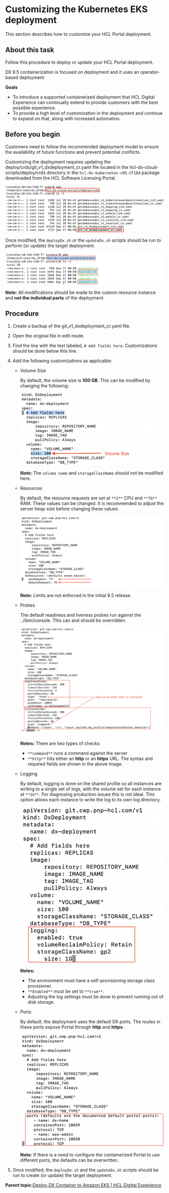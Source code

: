 # Customizing the Kubernetes EKS deployment

This section describes how to customize your HCL Portal deployment.

## About this task

Follow this procedure to deploy or update your HCL Portal deployment.

DX 9.5 containerization is focused on deployment and it uses an operator-based deployment.

**Goals**

-   To introduce a supported containerized deployment that HCL Digital Experience can continually extend to provide customers with the best possible experience.
-   To provide a high level of customization in the deployment and continue to expand on that, along with increased automation.

## Before you begin

Customers need to follow the recommended deployment model to ensure the availability of future functions and prevent potential conflicts.

Customizing the deployment requires updating the deploy/crds/git\_v1\_dxdeployment\_cr.yaml file located in the hcl-dx-cloud-scripts/deploy/crds directory in the `hcl-dx-kubernetes-v95-CF184` package downloaded from the HCL Software Licensing Portal.

![](../images/container_eks_dx_deployment_file_location.png "Customizing the deployment")

Once modified, the `deployDx.sh` or the `updateDx.sh` scripts should be run to perform \(or update\) the target deployment.

![](../images/container_eks_dx_deployment_files.png "Update script location")

**Note:** All modifications should be made to the custom resource instance and **not the individual parts** of the deployment.

## Procedure

1.  Create a backup of the git\_v1\_dxdeployment\_cr.yaml file.
2.  Open the original file in edit mode.
3.  Find the line with the text labeled, `# Add fields here`. Customizations should be done below this line.
4.  Add the following customizations as applicable:
    -   Volume Size

        By default, the volume size is **100 GB**. This can be modified by changing the following:

        ![](../images/container_custom_volume_size.png "Volume size")

        **Note:** The `volume name` and `storageClassName` should not be modified here.

    -   Resources

        By default, the resource requests are set at `**2**` CPU and `**7G**` RAM. These values can be changed. It is recommended to adjust the server heap size before changing these values.

        ![](../images/container_custom_resources.png "Resources")

        **Note:** Limits are not enforced in the initial 9.5 release.

    -   Probes

        The default readiness and liveness probes run against the ../ibm/console. This can and should be overridden.

        ![](../images/container_custom_probes.png "Probes")

        **Notes:** There are two types of checks:

        -   `**command**` runs a command against the server
        -   `**http**` hits either an **http** or an **https** URL. The syntax and required fields are shown in the above image.
    -   Logging

        By default, logging is done on the shared profile so all instances are writing to a single set of logs, with the volume set for each instance at `**1G**`. For diagnosing production issues this is not ideal. This option allows each instance to write the log to its own log directory.

        ![](../images/container_custom_logging.png "Custom logging")

        **Notes:**

        -   The environment must have a self-provisioning storage class provisioner.
        -   `**Enabled**` must be set to `**true**`.
        -   Adjusting the log settings must be done to prevent running out of disk storage.
    -   Ports

        By default, the deployment uses the default DX ports. The routes in these ports expose Portal through **http** and **https**.

        ![](../images/container_custom_ports.png "Custom ports")

        **Note:** If there is a need to configure the containerized Portal to use different ports, the defaults can be overwritten.

5.  Once modified, the `deployDx.sh` and the `updateDx.sh` scripts should be run to create \(or update\) the target deployment.

**Parent topic:**[Deploy DX Container to Amazon EKS \| HCL Digital Experience](../containerization/kubernetes_eks.md)

